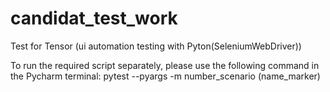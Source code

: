 # candidat_test_work
Test for Tensor (ui automation testing with Pyton(SeleniumWebDriver))

To run the required script separately, please use the following command in the Pycharm terminal:
pytest --pyargs -m number_scenario (name_marker)